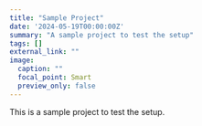 ```yaml
---
title: "Sample Project"
date: '2024-05-19T00:00:00Z'
summary: "A sample project to test the setup"
tags: []
external_link: ""
image:
  caption: ""
  focal_point: Smart
  preview_only: false
---
```


This is a sample project to test the setup. 